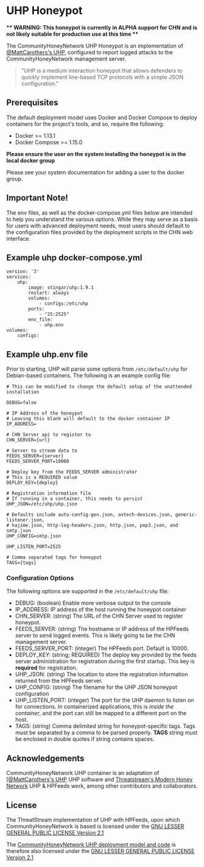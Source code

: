 UHP Honeypot
===============
__** WARNING: This honeypot is currently in ALPHA support for CHN and is not 
likely suitable for production use at this time **__

The CommunityHoneyNetwork UHP Honeypot is an implementation of [@MattCarothers's UHP](https://github.com/MattCarothers/uhp), configured to report logged attacks to the CommunityHoneyNetwork management server.

> "UHP is a medium interaction honeypot that allows defenders to quickly implement line-based TCP protocols with a simple JSON configuration."

## Prerequisites

The default deployment model uses Docker and Docker Compose to deploy containers for the project's tools, and so, require the following:

* Docker >= 1.13.1
* Docker Compose >= 1.15.0

**Please ensure the user on the system installing the honeypot is in the local
 docker group**

 Please see your system documentation for adding a user to the docker group.

## Important Note!
The env files, as well as the docker-compose.yml files below are intended
to help you understand the various options. While they may serve as a basis
for users with advanced deployment needs, most users should default to the
configuration files provided by the deployment scripts in the CHN web interface.

## Example uhp docker-compose.yml
```
version: '3'
services:
    uhp:
        image: stingar/uhp:1.9.1
        restart: always
        volumes:
            - configs:/etc/uhp
        ports:
            - "25:2525"
        env_file:
            - uhp.env
volumes:
    configs:
```

## Example uhp.env file

Prior to starting, UHP will parse some options from `/etc/default/uhp` for Debian-based containers.  The following is an example config file:

```
# This can be modified to change the default setup of the unattended installation

DEBUG=false

# IP Address of the honeypot
# Leaving this blank will default to the docker container IP
IP_ADDRESS=

# CHN Server api to register to
CHN_SERVER={url}

# Server to stream data to
FEEDS_SERVER={server}
FEEDS_SERVER_PORT=10000

# Deploy key from the FEEDS_SERVER administrator
# This is a REQUIRED value
DEPLOY_KEY={deploy}

# Registration information file
# If running in a container, this needs to persist
UHP_JSON=/etc/uhp/uhp.json

# Defaults include auto-config-gen.json, avtech-devices.json, generic-listener.json,
# hajime.json, http-log-headers.json, http.json, pop3.json, and smtp.json
UHP_CONFIG=smtp.json

UHP_LISTEN_PORT=2525

# Comma separated tags for honeypot
TAGS={tags}
```

### Configuration Options

The following options are supported in the `/etc/default/uhp` file:

* DEBUG: (boolean) Enable more verbose output to the console
* IP_ADDRESS: IP address of the host running the honeypot container
* CHN_SERVER: (string) The URL of the CHN Server used to register honeypot.
* FEEDS_SERVER: (string) The hostname or IP address of the HPFeeds server to send logged events.  This is likely going to be the CHN management server.
* FEEDS_SERVER_PORT: (integer) The HPFeeds port.  Default is 10000.
* DEPLOY_KEY: (string; REQUIRED) The deploy key provided by the feeds server administration for registration during the first startup.  This key is **required** for registration.
* UHP_JSON: (string) The location to store the registration information returned from the HPFeeds server.
* UHP_CONFIG: (string) The filename for the UHP JSON honeypot configuration
* UHP_LISTEN_PORT: (integer) The port for the UHP daemon to listen on for connections.  In containerized applications, this is _inside the container_, and the port can still be mapped to a different port on the host.
* TAGS: (string) Comma delimited string for honeypot-specific tags. Tags must be separated by a comma to be parsed properly. **TAGS** string must be enclosed in double quotes if string contains spaces.


## Acknowledgements

CommunityHoneyNetwork UHP container is an adaptation of [[@MattCarothers's UHP](https://github.com/MattCarothers/uhp) UHP software and [Threatstream's Modern Honey Network](https://threatstream.github.io/mhn/) UHP & HPFeeds work, among other contributors and collaborators.

## License

The ThreatStream implementation of UHP with HPFeeds, upon which CommunityHoneyNetwork is based is licensed under the [GNU LESSER GENERAL PUBLIC LICENSE Version 2.1](https://raw.githubusercontent.com/threatstream/mhn/master/LICENSE)

The [CommunityHoneyNetwork UHP deployment model and code](https://github.com/CommunityHoneyNetwork/uhp) is therefore also licensed under the [GNU LESSER GENERAL PUBLIC LICENSE Version 2.1](https://raw.githubusercontent.com/CommunityHoneyNetwork/uhp/master/LICENSE)
